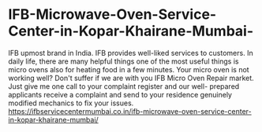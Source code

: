 # IFB-Microwave-Oven-Service-Center-in-Kopar-Khairane-Mumbai-
 IFB upmost brand in India. IFB provides well-liked services to customers. In daily life, there are many helpful things one of the most useful things is micro ovens also for heating food in a few minutes. Your micro oven is not working well? Don't suffer if we are with you IFB Micro Oven Repair market. Just give me one call to your complaint register and our well- prepared applicants receive a complaint and send to your residence genuinely modified mechanics to fix your issues. https://ifbservicecentermumbai.co.in/ifb-microwave-oven-service-center-in-kopar-khairane-mumbai/
